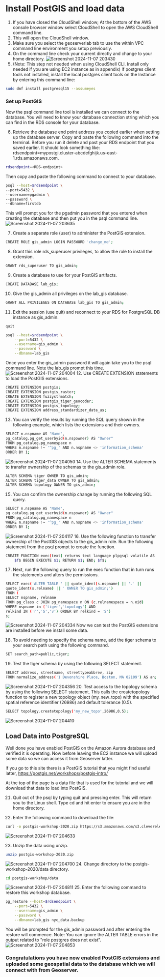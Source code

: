 # Install PostGIS and load data

1. If you have closed the CloudShell window; At the bottom of the AWS console browser window select CloudShell to open the AWS CloudShell command line.
2. This will open the CloudShell window.
3. Make sure you select the geoserverlab tab to use the within VPC command line environment you setup previously.
4. On the command line check your current directly and change to your home directory.
![Screenshot 2024-11-07 203430](https://github.com/user-attachments/assets/82848938-db85-485f-8f8c-2010c0f2f385)
5. (Note: This step not needed when using CloudShell CLI. Install only needed if you are using EC2 instance as in appendix) If postgres client tools not installed, install the local postgres client tools on the Instance by entering this command line:

```bash
sudo dnf install postgresql15 --assumeyes
```
### Set up PostGIS

Now the psql command line tool is installed we can connect to the database. You will need to know your database connection string which you can find in the RDS console for your database.

6. Retrieve the database end point address you copied earlier when setting up the database server. Copy and paste the following command into the terminal. Before you run it delete and past your RDS endpoint that you saved earlier. It should look something like: rdsendpoint=mypostgi.cluster-abcdefghijk.us-east-1.rds.amazonaws.com.
```bash
rdsendpoint=<RDS-endpoint>
```
Then copy and paste the following command to connect to your database.
```bash
psql --host=$rdsendpoint \
--port=5432 \
--username=pgadmin \
--password \
--dbname=firstdb
```
This will prompt you for the pgadmin password that you entered when creating the database and then put you in the psql command line.
![Screenshot 2024-11-07 203635](https://github.com/user-attachments/assets/985678a5-1b0f-4844-9b2b-427356936d66)

7. Create a separate role (user) to administer the PostGIS extension.
```bash
CREATE ROLE gis_admin LOGIN PASSWORD 'change_me';
```
8. Grant this role rds_superuser privileges, to allow the role to install the extension.
```bash
GRANT rds_superuser TO gis_admin;
```
9. Create a database to use for your PostGIS artifacts.
```bash
CREATE DATABASE lab_gis;
```
10. Give the gis_admin all privileges on the lab_gis database.
```bash
GRANT ALL PRIVILEGES ON DATABASE lab_gis TO gis_admin;
```
11. Exit the session (use quit) and reconnect to your RDS for PostgreSQL DB instance as gis_admin.
```bash
quit
```
```bash
psql --host=$rdsendpoint \
    --port=5432 \
    --username=gis_admin \
    --password \
    --dbname=lab_gis
```
Once you enter the gis_admin password it will again take you to the psql command line. Note the lab_gis prompt this time.
![Screenshot 2024-11-07 204004](https://github.com/user-attachments/assets/fc83cd40-d30d-42ca-970d-23d8f4f8537b)
12. Use CREATE EXTENSION statements to load the PostGIS extensions.
```bash
CREATE EXTENSION postgis;
CREATE EXTENSION postgis_raster;
CREATE EXTENSION fuzzystrmatch;
CREATE EXTENSION postgis_tiger_geocoder;
CREATE EXTENSION postgis_topology;
CREATE EXTENSION address_standardizer_data_us;
```
13. You can verify the results by running the SQL query shown in the following example, which lists the extensions and their owners.
```bash
SELECT n.nspname AS "Name",
pg_catalog.pg_get_userbyid(n.nspowner) AS "Owner"
FROM pg_catalog.pg_namespace n
WHERE n.nspname !~ '^pg_' AND n.nspname <> 'information_schema'
ORDER BY 1;
```
![Screenshot 2024-11-07 204050](https://github.com/user-attachments/assets/6957f32a-60a6-481d-844a-44fd171d5c7d)
14. Use the ALTER SCHEMA statements to transfer ownership of the schemas to the gis_admin role.
```bash
ALTER SCHEMA tiger OWNER TO gis_admin;
ALTER SCHEMA tiger_data OWNER TO gis_admin;
ALTER SCHEMA topology OWNER TO gis_admin;
```
15. You can confirm the ownership change by running the following SQL query.
```bash
SELECT n.nspname AS "Name",
pg_catalog.pg_get_userbyid(n.nspowner) AS "Owner"
FROM pg_catalog.pg_namespace n
WHERE n.nspname !~ '^pg_' AND n.nspname <> 'information_schema'
ORDER BY 1;
```
![Screenshot 2024-11-07 204117](https://github.com/user-attachments/assets/cd5a6b54-36ed-4465-bf59-12144c5ee877)
16. Use the following function to transfer ownership of the PostGIS objects to the gis_admin role. Run the following statement from the psql prompt to create the function.
```bash
CREATE FUNCTION exec(text) returns text language plpgsql volatile AS
    $f$ BEGIN EXECUTE $1; RETURN $1; END; $f$;
```
17. Next, run the following query to run the exec function that in turn runs the statements and alters the permissions.
```bash
SELECT exec('ALTER TABLE ' || quote_ident(s.nspname) || '.' ||
quote_ident(s.relname) || ' OWNER TO gis_admin;')
FROM (
SELECT nspname, relname
FROM pg_class c JOIN pg_namespace n ON (c.relnamespace = n.oid)
WHERE nspname in ('tiger','topology') AND
relkind IN ('r','S','v') ORDER BY relkind = 'S')
s;
```
![Screenshot 2024-11-07 204334](https://github.com/user-attachments/assets/95cf98be-22a4-43f2-b6e2-34600ee85f3c)
Now we can test the PostGIS extensions are installed before we install some data.

18. To avoid needing to specify the schema name, add the tiger schema to your search path using the following command.
```bash
SET search_path=public,tiger;
```
19. Test the tiger schema by using the following SELECT statement.
```bash
SELECT address, streetname, streettypeabbrev, zip
FROM normalize_address('1 Devonshire Place, Boston, MA 02109') AS an;
```
![Screenshot 2024-11-07 204356](https://github.com/user-attachments/assets/d0f805bf-6bf2-4798-b4a9-5e1686921446)
20. Test access to the topology schema by using the following SELECT statement. This calls the createtopology function to register a new topology object (my_new_topo) with the specified spatial reference identifier (26986) and default tolerance (0.5).
```bash
SELECT topology.createtopology('my_new_topo',26986,0.5);
```
![Screenshot 2024-11-07 204410](https://github.com/user-attachments/assets/52d20e58-94fa-40ba-bb5f-fbb70e7c9699)

## Load Data into PostgreSQL
Well done you have enabled PostGIS on the Amazon Aurora database and verified it is operating. Now before leaving the EC2 instance we will upload some data so we can access it from Geoserver latter.

If you go to this site there is a PostGIS tutorial that you might find useful latter, https://postgis.net/workshops/postgis-intro/ 

At the top of the page is a data file that is used for the tutorial and we will download that data to load into PostGIS.

21. Quit out of the psql by typing quit and pressing enter. This will return you to the Linux shell. Type cd and hit enter to ensure you are in the home directory.

22. Enter the following command to download the file:
```bash
curl -o postgis-workshop-2020.zip https://s3.amazonaws.com/s3.cleverelephant.ca/postgis-workshop-2020.zip
```
![Screenshot 2024-11-07 204633](https://github.com/user-attachments/assets/ed88dd9f-8c08-4be9-b3d8-417353eb1374)

23. Unzip the data using unzip.
```bash
unzip postgis-workshop-2020.zip
```
![Screenshot 2024-11-07 204700](https://github.com/user-attachments/assets/87a3e0c9-b71e-48ba-9265-ae6de407718e)
24. Change directory to the postgis-workshop-2020/data directory.
```bash
cd postgis-workshop/data
```
![Screenshot 2024-11-07 204811](https://github.com/user-attachments/assets/63119181-65f6-4c8f-8544-f6693d5d7ff2)
25. Enter the following command to restore this workshop database.
```bash
pg_restore --host=$rdsendpoint \
    --port=5432 \
    --username=gis_admin \
    --password \
    --dbname=lab_gis nyc_data.backup
```
You will be prompted for the gis_admin password and after entering the restore will commence. Note: You can ignore the ALTER TABLE errors in the output related to "role postgres does not exist".
![Screenshot 2024-11-07 204853](https://github.com/user-attachments/assets/d25ceff7-67cb-44ff-a47a-45e8b7133ae6)

### Congratulations you have now enabled PostGIS extensions and uploaded some geospatial data to the database which we will connect with from Geoserver.
